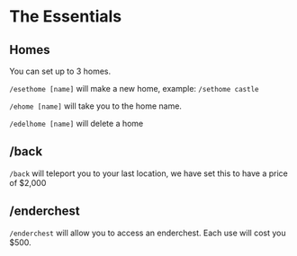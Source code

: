 # The Essentials

## Homes

You can set up to 3 homes.

`/esethome [name]` will make a new home, example: `/sethome castle`

`/ehome [name]` will take you to the home name.

`/edelhome [name]` will delete a home

## /back

`/back` will teleport you to your last location, we have set this to have a price of $2,000

## /enderchest

`/enderchest` will allow you to access an enderchest. Each use will cost you $500.

